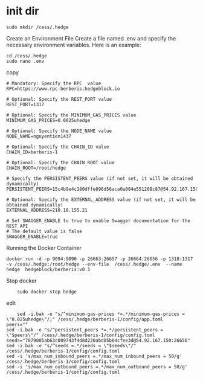 # init dir

    sudo mkdir /cess/.hedge 

Create an Environment File
Create a file named .env and specify the necessary environment variables. Here is an example:


    cd /cess/.hedge
    sudo nano .env
 
 copy   

    # Mandatory: Specify the RPC  value 
    RPC=https://www.rpc-berberis.hedgeblock.io
    
    # Optional: Specify the REST_PORT value
    REST_PORT=1317
    
    # Optional: Specify the MINIMUM_GAS_PRICES value
    MINIMUM_GAS_PRICES=0.0025uhedge
    
    # Optional: Specify the NODE_NAME value
    NODE_NAME=nguyentien1437
    
    # Optional: Specify the CHAIN_ID value
    CHAIN_ID=berberis-1
    
    # Optional: Specify the CHAIN_ROOT value
    CHAIN_ROOT=/root/hedge
    
    # Specify the PERSISTENT_PEERS value (if not set, it will be obtained dynamically)
    PERSISTENT_PEERS=15c4b9e4c180dffe096d56aca0a084e551208c87@54.92.167.150:26656
    
    # Optional: Specify the EXTERNAL_ADDRESS value (if not set, it will be obtained dynamically)
    EXTERNAL_ADDRESS=210.18.155.21
    
    # Set SWAGGER_ENABLE to true to enable Swagger documentation for the REST API
    # The default value is false
    SWAGGER_ENABLE=true


Running the Docker Container

    docker run -d -p 9094:9090 -p 26663:26657 -p 26664:26656 -p 1318:1317 -v /cess/.hedge:/root/hedge --env-file  /cess/.hedge/.env  --name hedge  hedgeblock/berberis:v0.1

Stop docker
        
        sudo docker stop hedge

edit 

        sed -i.bak -e "s/^minimum-gas-prices *=.*/minimum-gas-prices = \"0.025uhedge\"/;" /cess/.hedge/berberis-1/config/app.toml
    peers=""
    sed -i.bak -e "s/^persistent_peers *=.*/persistent_peers = \"$peers\"/" /cess/.hedge/berberis-1/config/config.toml
    seeds="7879005ab63c009743f4d8d220abd05b64cfee3d@54.92.167.150:26656"
    sed -i.bak -e "s/^seeds =.*/seeds = \"$seeds\"/" /cess/.hedge/berberis-1/config/config.toml
    sed -i 's/max_num_inbound_peers =.*/max_num_inbound_peers = 50/g' /cess/.hedge/berberis-1/config/config.toml
    sed -i 's/max_num_outbound_peers =.*/max_num_outbound_peers = 50/g' /cess/.hedge/berberis-1/config/config.toml

    


